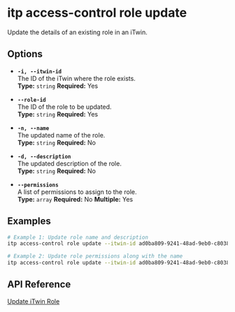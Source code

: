 # itp access-control role update

Update the details of an existing role in an iTwin.

## Options

- **`-i, --itwin-id`**  
  The ID of the iTwin where the role exists.  
  **Type:** `string` **Required:** Yes

- **`--role-id`**  
  The ID of the role to be updated.  
  **Type:** `string` **Required:** Yes

- **`-n, --name`**  
  The updated name of the role.  
  **Type:** `string` **Required:** No

- **`-d, --description`**  
  The updated description of the role.  
  **Type:** `string` **Required:** No

- **`--permissions`**  
  A list of permissions to assign to the role.  
  **Type:** `array` **Required:** No **Multiple:** Yes

## Examples

```bash
# Example 1: Update role name and description
itp access-control role update --itwin-id ad0ba809-9241-48ad-9eb0-c8038c1a1d51 --role-id role1-id --name "Lead Engineer" --description "Oversees engineering tasks"

# Example 2: Update role permissions along with the name
itp access-control role update --itwin-id ad0ba809-9241-48ad-9eb0-c8038c1a1d51 --role-id role1-id --name "Admin Role" --permissions Permission1 --permissions Permission2 --permissions Permission3
```

## API Reference

[Update iTwin Role](https://developer.bentley.com/apis/access-control-v2/operations/update-itwin-role/)
